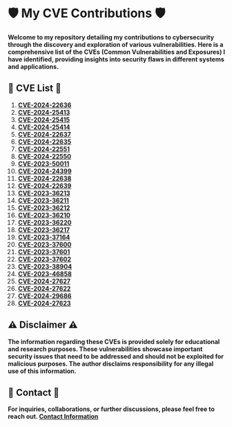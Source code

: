 # :shield: My CVE Contributions :shield:

**Welcome to my repository detailing my contributions to cybersecurity through the discovery and exploration of various vulnerabilities. Here is a comprehensive list of the CVEs (Common Vulnerabilities and Exposures) I have identified, providing insights into security flaws in different systems and applications.**

## :mag_right: CVE List :mag_right:

1. **[CVE-2024-22636](https://nvd.nist.gov/vuln/detail/CVE-2024-22636)**
2. **[CVE-2024-25413](https://nvd.nist.gov/vuln/detail/CVE-2024-25413)**
3. **[CVE-2024-25415](https://nvd.nist.gov/vuln/detail/CVE-2024-25415)**
4. **[CVE-2024-25414](https://nvd.nist.gov/vuln/detail/CVE-2024-25414)**
5. **[CVE-2024-22637](https://nvd.nist.gov/vuln/detail/CVE-2024-22637)**
6. **[CVE-2024-22635](https://nvd.nist.gov/vuln/detail/CVE-2024-22635)**
7. **[CVE-2024-22551](https://nvd.nist.gov/vuln/detail/CVE-2024-22551)**
8. **[CVE-2024-22550](https://nvd.nist.gov/vuln/detail/CVE-2024-22550)**
9. **[CVE-2023-50011](https://nvd.nist.gov/vuln/detail/CVE-2023-50011)**
10. **[CVE-2024-24399](https://nvd.nist.gov/vuln/detail/CVE-2024-24399)**
11. **[CVE-2024-22638](https://nvd.nist.gov/vuln/detail/CVE-2024-22638)**
12. **[CVE-2024-22639](https://nvd.nist.gov/vuln/detail/CVE-2024-22639)**
13. **[CVE-2023-36213](https://nvd.nist.gov/vuln/detail/CVE-2023-36213)**
14. **[CVE-2023-36211](https://nvd.nist.gov/vuln/detail/CVE-2023-36211)**
15. **[CVE-2023-36212](https://nvd.nist.gov/vuln/detail/CVE-2023-36212)**
16. **[CVE-2023-36210](https://nvd.nist.gov/vuln/detail/CVE-2023-36210)**
17. **[CVE-2023-36220](https://nvd.nist.gov/vuln/detail/CVE-2023-36220)**
18. **[CVE-2023-36217](https://nvd.nist.gov/vuln/detail/CVE-2023-36217)**
19. **[CVE-2023-37164](https://nvd.nist.gov/vuln/detail/CVE-2023-37164)**
20. **[CVE-2023-37600](https://nvd.nist.gov/vuln/detail/CVE-2023-37600)**
21. **[CVE-2023-37601](https://nvd.nist.gov/vuln/detail/CVE-2023-37601)**
22. **[CVE-2023-37602](https://nvd.nist.gov/vuln/detail/CVE-2023-37602)**
23. **[CVE-2023-38904](https://nvd.nist.gov/vuln/detail/CVE-2023-38904)**
24. **[CVE-2023-46858](https://nvd.nist.gov/vuln/detail/CVE-2023-46858)**
25. **[CVE-2024-27627](https://nvd.nist.gov/vuln/detail/CVE-2024-27627)**
26. **[CVE-2024-27622](https://nvd.nist.gov/vuln/detail/CVE-2024-27622)**
27. **[CVE-2024-29686](https://nvd.nist.gov/vuln/detail/CVE-2024-29686)**
28. **[CVE-2024-27623](https://nvd.nist.gov/vuln/detail/CVE-2024-27623)**

## :warning: Disclaimer :warning:

**The information regarding these CVEs is provided solely for educational and research purposes. These vulnerabilities showcase important security issues that need to be addressed and should not be exploited for malicious purposes. The author disclaims responsibility for any illegal use of this information.**

## :email: Contact :email:

**For inquiries, collaborations, or further discussions, please feel free to reach out. [Contact Information](mailto:tmrswrr@gmail.com)**
